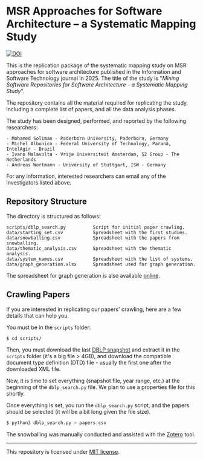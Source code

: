 # MSR Approaches for Software Architecture – a Systematic Mapping Study

[![DOI](https://zenodo.org/badge/637924456.svg)](https://doi.org/10.5281/zenodo.14614348)

This is the replication package of the systematic mapping study on MSR approaches for software architecture published in the Information and Software Technology journal in 2025. 
The title of the study is "_Mining Software Repositories for Software Architecture – a Systematic Mapping Study_". 

The repository contains all the material required for replicating the study, including a complete list of papers, and all the data analysis phases.

The study has been designed, performed, and reported by the following researchers:

```
- Mohamed Soliman - Paderborn University, Paderborn, Germany
- Michel Albonico - Federal University of Technology, Paraná, IntelAgir - Brazil
- Ivano Malavolta - Vrije Universiteit Amsterdam, S2 Group - The Netherlands
- Andreas Wortmann - University of Stuttgart, ISW - Germany
```

For any information, interested researchers can email any of the investigators listed above.

## Repository Structure
The directory is structured as follows:

```
scripts/dblp_search.py          Script for initial paper crawling.
data/starting_set.csv           Spreadsheet with the first studies.
data/snowballing.csv            Spreadsheet with the papers from snowballing.
data/thematic_analysis.csv      Spreadsheet with the thematic analysis.
data/system_names.csv           Spreadsheet with the list of systems.
data/graph_generation.xlsx      Spreadsheet used for graph generation.
```

The spreadsheet for graph generation is also available [online](https://docs.google.com/spreadsheets/d/1VIQ__Gc9DMExdK1WsOcTba9L-RM6OdnHXr5lc-DzC2Y/edit?usp=sharing).

## Crawling Papers

If you are interested in replicating our papers' crawling, here are a few details that can help you.

You must be in the `scripts` folder:

```bash
$ cd scripts/
```

Then, you must download the last [DBLP snapshot](https://dblp.org/xml/release/) and extract it in the `scripts` folder (it's a big file > 4GB), and download the compatible document type definition (DTD) file - usually the first one after the downloaded XML file.

Now, it is time to set everything (snapshot file, year range, etc.) at the beginning of the `dblp_search.py` file. We plan to use a properties file for this shortly.

Once everything is set, you run the `dblp_search.py` script, and the papers should be selected (it will be a bit long given the file size).

```bash
$ python3 dblp_search.py > papers.csv
```

The snowballing was manually conducted and assisted with the [Zotero](https://www.zotero.org/) tool.

----

This repository is licensed under [MIT license](https://opensource.org/licenses/MIT).
